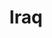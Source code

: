 ---
title: Iraq
crosslinks:
- autotldr
- syriancivilwar
- MiddleEast
- kurdistan
- TurkicHistory
- facepalm
- BeautyQueens
---